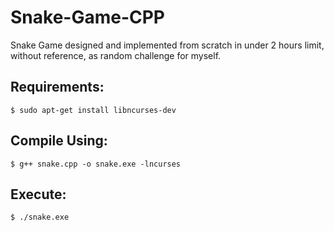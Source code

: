 # Snake-Game-CPP
Snake Game designed and implemented from scratch in under 2 hours limit, without reference, as random challenge for myself.


## Requirements:

	$ sudo apt-get install libncurses-dev

## Compile Using:

	$ g++ snake.cpp -o snake.exe -lncurses

## Execute:

	$ ./snake.exe
